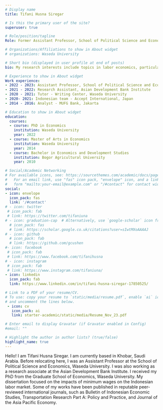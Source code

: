```yaml
---
# Display name
title: Tifani Husna Siregar

# Is this the primary user of the site?
superuser: true

# Role/position/tagline
Role: Former Assistant Professor, School of Political Science and Economics, Waseda University and Research Assistant, Asian Development Bank Institute

# Organizations/Affiliations to show in About widget
# organizations: Waseda University

# Short bio (displayed in user profile at end of posts)
bio: My research interests include topics in labor economics, particularly minimum wages and its impact on labor market outcomes.

# Experience to show in About widget
Work experience:
- 2022 - 2023: Assistant Professor, School of Political Science and Economics, Waseda University
- 2021 - 2022: Research Assistant, Asian Development Bank Institute
- 2020 - 2021: Tutor - Writing Center, Waseda University
- 2020- 2021: Indonesian team - Accept International, Japan
- 2014 - 2016: Analyst - MUFG Bank, Jakarta

# Education to show in About widget
education:
  courses:
  - course: PhD in Economics
    institution: Waseda University
    year: 2022
  - course: Master of Arts in Economics
    institution: Waseda University
    year: 2014 
  - course: Bachelor in Economics and Development Studies
    institution: Bogor Agricultural University
    year: 2010

# Social/Academic Networking
# For available icons, see: https://sourcethemes.com/academic/docs/page-builder/#icons
#   For an email link, use "fas" icon pack, "envelope" icon, and a link in the
#   form "mailto:your-email@example.com" or "/#contact" for contact widget.
social:
- icon: envelope
  icon_pack: fas
  link: '/#contact'
# - icon: twitter
 # icon_pack: fab
 # link: https://twitter.com/tifaniuna
# - icon: graduation-cap  # Alternatively, use `google-scholar` icon from `ai` icon pack
  # icon_pack: fas
  # link: https://scholar.google.co.uk/citations?user=sIwtMXoAAAAJ
# - icon: github
  # icon_pack: fab
  # link: https://github.com/gcushen
#- icon: facebook
 # icon_pack: fab
 # link: https://www.facebook.com/tifanihusna
# - icon: instagram
 # icon_pack: fab
 # link: https://www.instagram.com/tifaniuna/
- icon: linkedin
  icon_pack: fab
  link: https://www.linkedin.com/in/tifani-husna-siregar-17850525/

# Link to a PDF of your resume/CV.
# To use: copy your resume to `static/media/resume.pdf`, enable `ai` icons in `params.toml`, 
# and uncomment the lines below.
 - icon: cv
   icon_pack: ai
   link: starter-academic/static/media/Resume_Nov_23.pdf

# Enter email to display Gravatar (if Gravatar enabled in Config)
#email: ""

# Highlight the author in author lists? (true/false)
highlight_name: true
---
```


Hello! I am Tifani Husna Siregar. I am currently based in Khobar, Saudi Arabia. Before relocating here, I was an Assistant Professor at the School of Political Science and Economics, Waseda University. I was also working as a research associate at the Asian Development Bank Institute. I received my PhD from the Graduate School of Economics, Waseda University. My dissertation focused on the impacts of minimum wages on the Indonesian labor market. Some of my works have been published in reputable peer-reviewed international journals, such as Bulletin of Indonesian Economic Studies, Transportation Research Part A: Policy and Practice, and Journal of the Asia Pacific Economy. 
